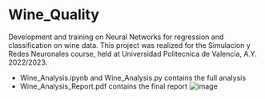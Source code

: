 # Wine_Quality
Development and training on Neural Networks for regression and classification on wine data. This project was realized for the Simulacion y Redes Neuronales course, held at Universidad Politecnica de Valencia, A.Y. 2022/2023.
- Wine_Analysis.ipynb and Wine_Analysis.py contains the full analysis
- Wine_Analysis_Report.pdf contains the final report
  ![image](https://github.com/user-attachments/assets/3444898f-429e-49ca-90d9-8f36d9d133be)
